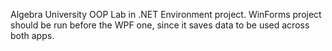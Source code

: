 Algebra University OOP Lab in .NET Environment project.
WinForms project should be run before the WPF one, since it saves data to be used across both apps.
